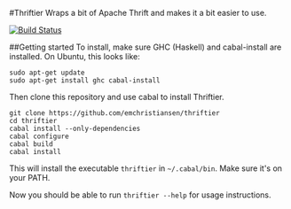 #Thriftier
Wraps a bit of Apache Thrift and makes it a bit easier to use.

[![Build Status](https://travis-ci.org/emchristiansen/thriftier.png)](https://travis-ci.org/emchristiansen/thriftier)

##Getting started
To install, make sure GHC (Haskell) and cabal-install are installed.
On Ubuntu, this looks like:

```
sudo apt-get update
sudo apt-get install ghc cabal-install
```

Then clone this repository and use cabal to install Thriftier.

```
git clone https://github.com/emchristiansen/thriftier
cd thriftier
cabal install --only-dependencies
cabal configure
cabal build
cabal install
```

This will install the executable `thriftier` in `~/.cabal/bin`.
Make sure it's on your PATH.

Now you should be able to run `thriftier --help` for usage instructions.
